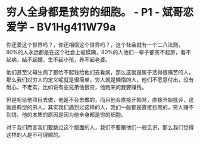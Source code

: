 # 穷人全身都是贫穷的细胞。 - P1 - 斌哥恋爱学 - BV1Hg411W79a

你还爱这个世界吗？，你还相信这个世界吗？，这个社会就有一个二八法则，80%的人永远都是在这个社会上被蹂躏，80%的人他们一辈子都买不起房，看不起病，结不起婚，生不起小孩，养不起老婆。

他们甚至父母生病了都给不起钱给他们去看病，那么这就是属于活得很痛苦的人，那么我们对穷人的定义呢就是很简单，穷人就是懒惰的人，他们不愿意付出，没有耐心，不老实，比如说有些兄弟他很穷，他跑来问我要赚钱。

但是呢给他项目去做，他是不会去做的，而且他会直接开始骂，直接开始批评，这就是典型的穷人，其实我们遇到过这样的人，我们一般都是直接拉黑的，穷人赚不到钱，他的本质的原因是因为他全身都是穷的细胞。

对于我们而言我们要跳过这个层面的人，我们不要跟他们一般见识，那么我们觉得这样的人是不可理喻的。